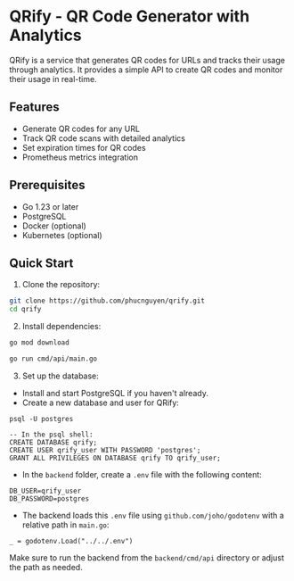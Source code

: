 # QRify - QR Code Generator with Analytics

QRify is a service that generates QR codes for URLs and tracks their usage through analytics. It provides a simple API to create QR codes and monitor their usage in real-time.

## Features

- Generate QR codes for any URL
- Track QR code scans with detailed analytics
- Set expiration times for QR codes
- Prometheus metrics integration

## Prerequisites

- Go 1.23 or later
- PostgreSQL
- Docker (optional)
- Kubernetes (optional)

## Quick Start

1. Clone the repository:

```bash
git clone https://github.com/phucnguyen/qrify.git
cd qrify
```

2. Install dependencies:

```bash
go mod download
```

```bash
go run cmd/api/main.go
```

3. Set up the database:

- Install and start PostgreSQL if you haven't already.
- Create a new database and user for QRify:

```
psql -U postgres

-- In the psql shell:
CREATE DATABASE qrify;
CREATE USER qrify_user WITH PASSWORD 'postgres';
GRANT ALL PRIVILEGES ON DATABASE qrify TO qrify_user;
```

- In the `backend` folder, create a `.env` file with the following content:

```
DB_USER=qrify_user
DB_PASSWORD=postgres
```

- The backend loads this `.env` file using `github.com/joho/godotenv` with a relative path in `main.go`:

```
_ = godotenv.Load("../../.env")
```

Make sure to run the backend from the `backend/cmd/api` directory or adjust the path as needed.
